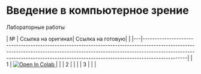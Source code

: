 # Введение в компьютерное зрение

Лабораторные работы

| № | Cсылка на оригинал|  Ссылка на готовую|                                                                                                                                                                                                                                         |
|---|------------------------------------------------------------------------------------------------------------------------------------------------------------------------------------------------------------------------------------------------------------|
| 1 | <a target="_blank" href="https://colab.research.google.com/drive/1-3Y_X4meaVgSqheByJmM3x_ky8KOnQkT?usp=sharing">   <img src="https://colab.research.google.com/assets/colab-badge.svg" alt="Open In Colab"/> </a> | |
| 2 |                                                                                                                                                                                                                                                            |  |
| 3 |                                                                                                                                                                                                                                                            |  |
